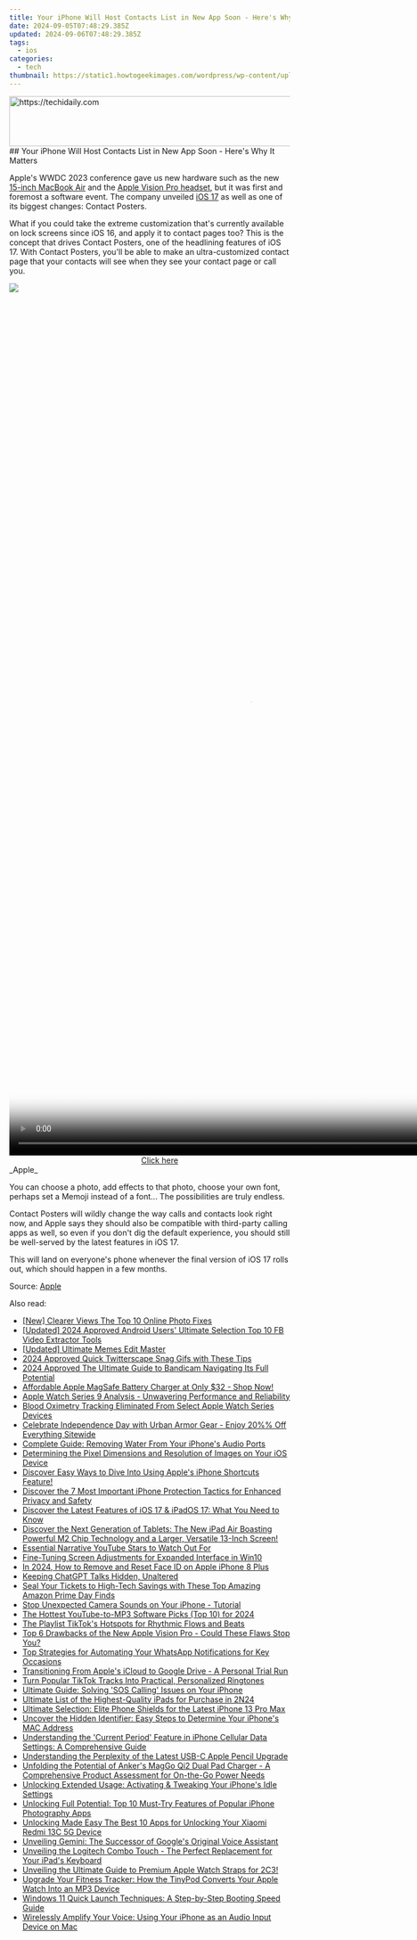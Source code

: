 ```yaml
---
title: Your iPhone Will Host Contacts List in New App Soon - Here's Why It Matters
date: 2024-09-05T07:48:29.385Z
updated: 2024-09-06T07:48:29.385Z
tags:
  - ios
categories:
  - tech
thumbnail: https://static1.howtogeekimages.com/wordpress/wp-content/uploads/2023/06/Apple-Contact-Posters-1.jpg
---
```


<!-- affiliate ads begin -->
<a href="https://aligracehair.sjv.io/c/5597632/1915810/19272" target="_top" id="1915810">
  <img src="//a.impactradius-go.com/display-ad/19272-1915810" border="0" alt="https://techidaily.com" width="728" height="90"/>
</a>
<img height="0" width="0" src="https://aligracehair.sjv.io/i/5597632/1915810/19272" style="position:absolute;visibility:hidden;" border="0" />
<!-- affiliate ads end -->
## Your iPhone Will Host Contacts List in New App Soon - Here's Why It Matters

Apple's WWDC 2023 conference gave us new hardware such as the new [15-inch MacBook Air](https://facebook-videos.techidaily.com/new-revealing-hidden-group-media-on-messenger-app/) and the [Apple Vision Pro headset](https://location-social.techidaily.com/in-2024-how-to-sharefake-location-on-whatsapp-for-apple-iphone-12-mini-drfone-by-drfone-virtual-ios/), but it was first and foremost a software event. The company unveiled [iOS 17](https://tech-haven.techidaily.com/assessing-data-protection-risks-in-using-chatgpt-technology/) as well as one of its biggest changes: Contact Posters.

 What if you could take the extreme customization that's currently available on lock screens since iOS 16, and apply it to contact pages too? This is the concept that drives Contact Posters, one of the headlining features of iOS 17\. With Contact Posters, you'll be able to make an ultra-customized contact page that your contacts will see when they see your contact page or call you.

![](https://static1.howtogeekimages.com/wordpress/wp-content/uploads/2023/06/Apple-Contact-Posters-2.jpg) 

<!-- affiliate ads begin -->
<span id="1531882">
					<video width="864" height="1536" style="cursor:pointer"
           poster="//a.impactradius-go.com/display-clicktoplayimage/1531882.png"
           onclick="if(!this.playClicked){this.play();this.setAttribute('controls',true);this.playClicked=true;}">
	   <source src="//a.impactradius-go.com/display-ad/16446-1531882">
	   <img src="//a.impactradius-go.com/display-clicktoplayimage/1531882.png" style="border: none; height: 100%; width: 100%; object-fit: contain">
	</video>
	<div style="width:540px;text-align:center"><a href="javascript:window.open(decodeURIComponent('https%3A%2F%2Flaganoo.pxf.io%2Fc%2F5597632%2F1531882%2F16446'), '_blank');void(0);">Click here</a></div>
</span>
<img height="0" width="0" src="https://imp.pxf.io/i/5597632/1531882/16446" style="position:absolute;visibility:hidden;" border="0" />
<!-- affiliate ads end -->
_Apple_

 You can choose a photo, add effects to that photo, choose your own font, perhaps set a Memoji instead of a font... The possibilities are truly endless.

 Contact Posters will wildly change the way calls and contacts look right now, and Apple says they should also be compatible with third-party calling apps as well, so even if you don't dig the default experience, you should still be well-served by the latest features in iOS 17.

 This will land on everyone's phone whenever the final version of iOS 17 rolls out, which should happen in a few months.

 Source: [Apple](https://www.apple.com/newsroom/2023/06/ios-17-makes-iphone-more-personal-and-intuitive/)

<ins class="adsbygoogle"
     style="display:block"
     data-ad-format="autorelaxed"
     data-ad-client="ca-pub-7571918770474297"
     data-ad-slot="1223367746"></ins>



<ins class="adsbygoogle"
     style="display:block"
     data-ad-client="ca-pub-7571918770474297"
     data-ad-slot="8358498916"
     data-ad-format="auto"
     data-full-width-responsive="true"></ins>

<span class="atpl-alsoreadstyle">Also read:</span>
<div><ul>
<li><a href="https://extra-lessons.techidaily.com/new-clearer-views-the-top-10-online-photo-fixes/"><u>[New] Clearer Views  The Top 10 Online Photo Fixes</u></a></li>
<li><a href="https://facebook-video-content.techidaily.com/updated-2024-approved-android-users-ultimate-selection-top-10-fb-video-extractor-tools/"><u>[Updated] 2024 Approved  Android Users' Ultimate Selection  Top 10 FB Video Extractor Tools</u></a></li>
<li><a href="https://some-guidance.techidaily.com/updated-ultimate-memes-edit-master/"><u>[Updated] Ultimate Memes Edit Master</u></a></li>
<li><a href="https://twitter-videos.techidaily.com/2024-approved-quick-twitterscape-snag-gifs-with-these-tips/"><u>2024 Approved  Quick Twitterscape  Snag Gifs with These Tips</u></a></li>
<li><a href="https://on-screen-recording.techidaily.com/2024-approved-the-ultimate-guide-to-bandicam-navigating-its-full-potential/"><u>2024 Approved  The Ultimate Guide to Bandicam  Navigating Its Full Potential</u></a></li>
<li><a href="https://os-tips.techidaily.com/affordable-apple-magsafe-battery-charger-at-only-32-shop-now/"><u>Affordable Apple MagSafe Battery Charger at Only $32 - Shop Now!</u></a></li>
<li><a href="https://os-tips.techidaily.com/apple-watch-series-9-analysis-unwavering-performance-and-reliability/"><u>Apple Watch Series 9 Analysis - Unwavering Performance and Reliability</u></a></li>
<li><a href="https://os-tips.techidaily.com/blood-oximetry-tracking-eliminated-from-select-apple-watch-series-devices/"><u>Blood Oximetry Tracking Eliminated From Select Apple Watch Series Devices</u></a></li>
<li><a href="https://os-tips.techidaily.com/celebrate-independence-day-with-urban-armor-gear-enjoy-20-off-everything-sitewide/"><u>Celebrate Independence Day with Urban Armor Gear - Enjoy 20%% Off Everything Sitewide</u></a></li>
<li><a href="https://os-tips.techidaily.com/complete-guide-removing-water-from-your-iphones-audio-ports/"><u>Complete Guide: Removing Water From Your iPhone's Audio Ports</u></a></li>
<li><a href="https://os-tips.techidaily.com/determining-the-pixel-dimensions-and-resolution-of-images-on-your-ios-device/"><u>Determining the Pixel Dimensions and Resolution of Images on Your iOS Device</u></a></li>
<li><a href="https://os-tips.techidaily.com/discover-easy-ways-to-dive-into-using-apples-iphone-shortcuts-feature/"><u>Discover Easy Ways to Dive Into Using Apple's iPhone Shortcuts Feature!</u></a></li>
<li><a href="https://os-tips.techidaily.com/discover-the-7-most-important-iphone-protection-tactics-for-enhanced-privacy-and-safety/"><u>Discover the 7 Most Important iPhone Protection Tactics for Enhanced Privacy and Safety</u></a></li>
<li><a href="https://os-tips.techidaily.com/discover-the-latest-features-of-ios-17-and-ipados-17-what-you-need-to-know/"><u>Discover the Latest Features of iOS 17 & iPadOS 17: What You Need to Know</u></a></li>
<li><a href="https://os-tips.techidaily.com/discover-the-next-generation-of-tablets-the-new-ipad-air-boasting-powerful-m2-chip-technology-and-a-larger-versatile-13-inch-screen/"><u>Discover the Next Generation of Tablets: The New iPad Air Boasting Powerful M2 Chip Technology and a Larger, Versatile 13-Inch Screen!</u></a></li>
<li><a href="https://extra-hints.techidaily.com/essential-narrative-youtube-stars-to-watch-out-for/"><u>Essential Narrative YouTube Stars to Watch Out For</u></a></li>
<li><a href="https://graphic-issues.techidaily.com/fine-tuning-screen-adjustments-for-expanded-interface-in-win10/"><u>Fine-Tuning Screen Adjustments for Expanded Interface in Win10</u></a></li>
<li><a href="https://ios-unlock.techidaily.com/in-2024-how-to-remove-and-reset-face-id-on-apple-iphone-8-plus-by-drfone-ios/"><u>In 2024, How to Remove and Reset Face ID on Apple iPhone 8 Plus</u></a></li>
<li><a href="https://tech-revival.techidaily.com/keeping-chatgpt-talks-hidden-unaltered/"><u>Keeping ChatGPT Talks Hidden, Unaltered</u></a></li>
<li><a href="https://tech-recovery.techidaily.com/seal-your-tickets-to-high-tech-savings-with-these-top-amazing-amazon-prime-day-finds/"><u>Seal Your Tickets to High-Tech Savings with These Top Amazing Amazon Prime Day Finds</u></a></li>
<li><a href="https://os-tips.techidaily.com/stop-unexpected-camera-sounds-on-your-iphone-tutorial/"><u>Stop Unexpected Camera Sounds on Your iPhone - Tutorial</u></a></li>
<li><a href="https://youtube-web.techidaily.com/ottest-youtube-to-mp3-software-picks-top-10-for-2024/"><u>The Hottest YouTube-to-MP3 Software Picks (Top 10) for 2024</u></a></li>
<li><a href="https://tiktok-video-files.techidaily.com/the-playlist-tiktoks-hotspots-for-rhythmic-flows-and-beats/"><u>The Playlist  TikTok's Hotspots for Rhythmic Flows and Beats</u></a></li>
<li><a href="https://os-tips.techidaily.com/top-6-drawbacks-of-the-new-apple-vision-pro-could-these-flaws-stop-you/"><u>Top 6 Drawbacks of the New Apple Vision Pro - Could These Flaws Stop You?</u></a></li>
<li><a href="https://os-tips.techidaily.com/top-strategies-for-automating-your-whatsapp-notifications-for-key-occasions/"><u>Top Strategies for Automating Your WhatsApp Notifications for Key Occasions</u></a></li>
<li><a href="https://os-tips.techidaily.com/transitioning-from-apples-icloud-to-google-drive-a-personal-trial-run/"><u>Transitioning From Apple's iCloud to Google Drive - A Personal Trial Run</u></a></li>
<li><a href="https://extra-resources.techidaily.com/turn-popular-tiktok-tracks-into-practical-personalized-ringtones/"><u>Turn Popular TikTok Tracks Into Practical, Personalized Ringtones</u></a></li>
<li><a href="https://os-tips.techidaily.com/ultimate-guide-solving-sos-calling-issues-on-your-iphone/"><u>Ultimate Guide: Solving 'SOS Calling' Issues on Your iPhone</u></a></li>
<li><a href="https://os-tips.techidaily.com/ultimate-list-of-the-highest-quality-ipads-for-purchase-in-2n24/"><u>Ultimate List of the Highest-Quality iPads for Purchase in 2N24</u></a></li>
<li><a href="https://os-tips.techidaily.com/ultimate-selection-elite-phone-shields-for-the-latest-iphone-13-pro-max/"><u>Ultimate Selection: Elite Phone Shields for the Latest iPhone 13 Pro Max</u></a></li>
<li><a href="https://os-tips.techidaily.com/uncover-the-hidden-identifier-easy-steps-to-determine-your-iphones-mac-address/"><u>Uncover the Hidden Identifier: Easy Steps to Determine Your iPhone's MAC Address</u></a></li>
<li><a href="https://os-tips.techidaily.com/understanding-the-current-period-feature-in-iphone-cellular-data-settings-a-comprehensive-guide/"><u>Understanding the 'Current Period' Feature in iPhone Cellular Data Settings: A Comprehensive Guide</u></a></li>
<li><a href="https://os-tips.techidaily.com/understanding-the-perplexity-of-the-latest-usb-c-apple-pencil-upgrade/"><u>Understanding the Perplexity of the Latest USB-C Apple Pencil Upgrade</u></a></li>
<li><a href="https://os-tips.techidaily.com/unfolding-the-potential-of-ankers-maggo-qi2-dual-pad-charger-a-comprehensive-product-assessment-for-on-the-go-power-needs/"><u>Unfolding the Potential of Anker's MagGo Qi2 Dual Pad Charger - A Comprehensive Product Assessment for On-the-Go Power Needs</u></a></li>
<li><a href="https://os-tips.techidaily.com/unlocking-extended-usage-activating-and-tweaking-your-iphones-idle-settings/"><u>Unlocking Extended Usage: Activating & Tweaking Your iPhone's Idle Settings</u></a></li>
<li><a href="https://os-tips.techidaily.com/unlocking-full-potential-top-10-must-try-features-of-popular-iphone-photography-apps/"><u>Unlocking Full Potential: Top 10 Must-Try Features of Popular iPhone Photography Apps</u></a></li>
<li><a href="https://unlock-android.techidaily.com/unlocking-made-easy-the-best-10-apps-for-unlocking-your-xiaomi-redmi-13c-5g-device-by-drfone-android/"><u>Unlocking Made Easy The Best 10 Apps for Unlocking Your Xiaomi Redmi 13C 5G Device</u></a></li>
<li><a href="https://os-tips.techidaily.com/unveiling-gemini-the-successor-of-googles-original-voice-assistant/"><u>Unveiling Gemini: The Successor of Google's Original Voice Assistant</u></a></li>
<li><a href="https://os-tips.techidaily.com/unveiling-the-logitech-combo-touch-the-perfect-replacement-for-your-ipads-keyboard/"><u>Unveiling the Logitech Combo Touch - The Perfect Replacement for Your iPad's Keyboard</u></a></li>
<li><a href="https://os-tips.techidaily.com/unveiling-the-ultimate-guide-to-premium-apple-watch-straps-for-2c3/"><u>Unveiling the Ultimate Guide to Premium Apple Watch Straps for 2C3!</u></a></li>
<li><a href="https://os-tips.techidaily.com/upgrade-your-fitness-tracker-how-the-tinypod-converts-your-apple-watch-into-an-mp3-device/"><u>Upgrade Your Fitness Tracker: How the TinyPod Converts Your Apple Watch Into an MP3 Device</u></a></li>
<li><a href="https://win-forum.techidaily.com/windows-11-quick-launch-techniques-a-step-by-step-booting-speed-guide/"><u>Windows 11 Quick Launch Techniques: A Step-by-Step Booting Speed Guide</u></a></li>
<li><a href="https://os-tips.techidaily.com/wirelessly-amplify-your-voice-using-your-iphone-as-an-audio-input-device-on-mac/"><u>Wirelessly Amplify Your Voice: Using Your iPhone as an Audio Input Device on Mac</u></a></li>
</ul></div>
